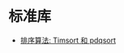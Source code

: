 # 标准库

- [排序算法: Timsort 和 pdqsort](https://awesome-kusion.github.io/rust-code-book/open-source/KCLVM/index.html)
